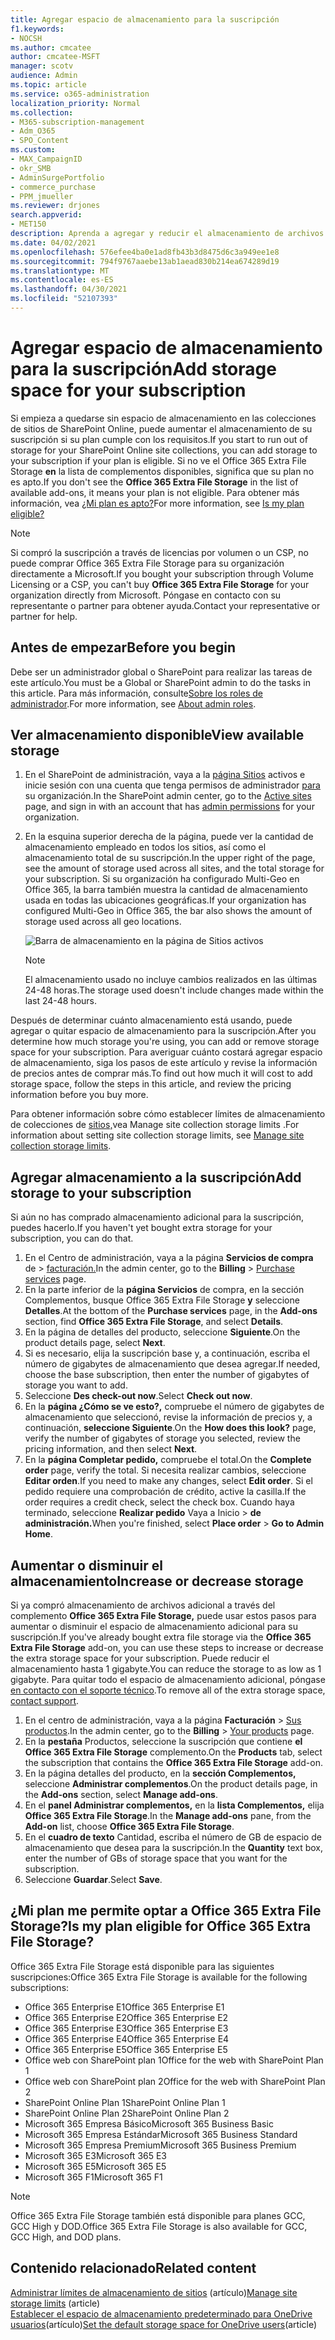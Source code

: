 ```yaml
---
title: Agregar espacio de almacenamiento para la suscripción
f1.keywords:
- NOCSH
ms.author: cmcatee
author: cmcatee-MSFT
manager: scotv
audience: Admin
ms.topic: article
ms.service: o365-administration
localization_priority: Normal
ms.collection:
- M365-subscription-management
- Adm_O365
- SPO_Content
ms.custom:
- MAX_CampaignID
- okr_SMB
- AdminSurgePortfolio
- commerce_purchase
- PPM_jmueller
ms.reviewer: drjones
search.appverid:
- MET150
description: Aprenda a agregar y reducir el almacenamiento de archivos en su Microsoft 365 suscripción. Con el almacenamiento de archivos adicional, puede almacenar más contenido en SharePoint Online y OneDrive.
ms.date: 04/02/2021
ms.openlocfilehash: 576efee4ba0e1ad8fb43b3d8475d6c3a949ee1e8
ms.sourcegitcommit: 794f9767aaebe13ab1aead830b214ea674289d19
ms.translationtype: MT
ms.contentlocale: es-ES
ms.lasthandoff: 04/30/2021
ms.locfileid: "52107393"
---
```

# <a name="add-storage-space-for-your-subscription"></a><span data-ttu-id="e1a25-104">Agregar espacio de almacenamiento para la suscripción</span><span class="sxs-lookup"><span data-stu-id="e1a25-104">Add storage space for your subscription</span></span>

<span data-ttu-id="e1a25-105">Si empieza a quedarse sin espacio de almacenamiento en las colecciones de sitios de SharePoint Online, puede aumentar el almacenamiento de su suscripción si su plan cumple con los requisitos.</span><span class="sxs-lookup"><span data-stu-id="e1a25-105">If you start to run out of storage for your SharePoint Online site collections, you can add storage to your subscription if your plan is eligible.</span></span> <span data-ttu-id="e1a25-106">Si no ve el Office 365 Extra File Storage **en** la lista de complementos disponibles, significa que su plan no es apto.</span><span class="sxs-lookup"><span data-stu-id="e1a25-106">If you don't see the **Office 365 Extra File Storage** in the list of available add-ons, it means your plan is not eligible.</span></span> <span data-ttu-id="e1a25-107">Para obtener más información, vea [¿Mi plan es apto?](#is-my-plan-eligible-for-office-365-extra-file-storage)</span><span class="sxs-lookup"><span data-stu-id="e1a25-107">For more information, see [Is my plan eligible?](#is-my-plan-eligible-for-office-365-extra-file-storage)</span></span>

> [!NOTE]
> <span data-ttu-id="e1a25-108">Si compró la suscripción a través de licencias  por volumen o un CSP, no puede comprar Office 365 Extra File Storage para su organización directamente a Microsoft.</span><span class="sxs-lookup"><span data-stu-id="e1a25-108">If you bought your subscription through Volume Licensing or a CSP, you can't buy **Office 365 Extra File Storage** for your organization directly from Microsoft.</span></span> <span data-ttu-id="e1a25-109">Póngase en contacto con su representante o partner para obtener ayuda.</span><span class="sxs-lookup"><span data-stu-id="e1a25-109">Contact your representative or partner for help.</span></span>

## <a name="before-you-begin"></a><span data-ttu-id="e1a25-110">Antes de empezar</span><span class="sxs-lookup"><span data-stu-id="e1a25-110">Before you begin</span></span>

<span data-ttu-id="e1a25-111">Debe ser un administrador global o SharePoint para realizar las tareas de este artículo.</span><span class="sxs-lookup"><span data-stu-id="e1a25-111">You must be a Global or SharePoint admin to do the tasks in this article.</span></span> <span data-ttu-id="e1a25-112">Para más información, consulte[Sobre los roles de administrador](../admin/add-users/about-admin-roles.md).</span><span class="sxs-lookup"><span data-stu-id="e1a25-112">For more information, see [About admin roles](../admin/add-users/about-admin-roles.md).</span></span>

## <a name="view-available-storage"></a><span data-ttu-id="e1a25-113">Ver almacenamiento disponible</span><span class="sxs-lookup"><span data-stu-id="e1a25-113">View available storage</span></span>

1. <span data-ttu-id="e1a25-114">En el SharePoint de administración, vaya a la <a href="https://admin.microsoft.com/sharepoint?page=siteManagement&modern=true" target="_blank">página Sitios</a> activos e inicie sesión con una cuenta que tenga permisos de administrador [para](/sharepoint/sharepoint-admin-role) su organización.</span><span class="sxs-lookup"><span data-stu-id="e1a25-114">In the SharePoint admin center, go to the <a href="https://admin.microsoft.com/sharepoint?page=siteManagement&modern=true" target="_blank">Active sites</a> page, and sign in with an account that has [admin permissions](/sharepoint/sharepoint-admin-role) for your organization.</span></span>

2. <span data-ttu-id="e1a25-115">En la esquina superior derecha de la página, puede ver la cantidad de almacenamiento empleado en todos los sitios, así como el almacenamiento total de su suscripción.</span><span class="sxs-lookup"><span data-stu-id="e1a25-115">In the upper right of the page, see the amount of storage used across all sites, and the total storage for your subscription.</span></span> <span data-ttu-id="e1a25-116">Si su organización ha configurado Multi-Geo en Office 365, la barra también muestra la cantidad de almacenamiento usada en todas las ubicaciones geográficas.</span><span class="sxs-lookup"><span data-stu-id="e1a25-116">If your organization has configured Multi-Geo in Office 365, the bar also shows the amount of storage used across all geo locations.</span></span>

   ![Barra de almacenamiento en la página de Sitios activos](/sharepoint/sharepointonline/media/active-sites-storage-bar.png)

   > [!NOTE]
   > <span data-ttu-id="e1a25-118">El almacenamiento usado no incluye cambios realizados en las últimas 24-48 horas.</span><span class="sxs-lookup"><span data-stu-id="e1a25-118">The storage used doesn't include changes made within the last 24-48 hours.</span></span>

<span data-ttu-id="e1a25-119">Después de determinar cuánto almacenamiento está usando, puede agregar o quitar espacio de almacenamiento para la suscripción.</span><span class="sxs-lookup"><span data-stu-id="e1a25-119">After you determine how much storage you're using, you can add or remove storage space for your subscription.</span></span> <span data-ttu-id="e1a25-120">Para averiguar cuánto costará agregar espacio de almacenamiento, siga los pasos de este artículo y revise la información de precios antes de comprar más.</span><span class="sxs-lookup"><span data-stu-id="e1a25-120">To find out how much it will cost to add storage space, follow the steps in this article, and review the pricing information before you buy more.</span></span>
  
<span data-ttu-id="e1a25-121">Para obtener información sobre cómo establecer límites de almacenamiento de colecciones de [sitios,](/sharepoint/manage-site-collection-storage-limits)vea Manage site collection storage limits .</span><span class="sxs-lookup"><span data-stu-id="e1a25-121">For information about setting site collection storage limits, see [Manage site collection storage limits](/sharepoint/manage-site-collection-storage-limits).</span></span>
  
## <a name="add-storage-to-your-subscription"></a><span data-ttu-id="e1a25-122">Agregar almacenamiento a la suscripción</span><span class="sxs-lookup"><span data-stu-id="e1a25-122">Add storage to your subscription</span></span>

<span data-ttu-id="e1a25-123">Si aún no has comprado almacenamiento adicional para la suscripción, puedes hacerlo.</span><span class="sxs-lookup"><span data-stu-id="e1a25-123">If you haven't yet bought extra storage for your subscription, you can do that.</span></span>

1. <span data-ttu-id="e1a25-124">En el Centro de administración, vaya a la página **Servicios de compra** de \> <a href="https://go.microsoft.com/fwlink/p/?linkid=868433" target="_blank">facturación.</a></span><span class="sxs-lookup"><span data-stu-id="e1a25-124">In the admin center, go to the **Billing** \> <a href="https://go.microsoft.com/fwlink/p/?linkid=868433" target="_blank">Purchase services</a> page.</span></span>
2. <span data-ttu-id="e1a25-125">En la parte inferior de la  **página Servicios** de compra, en la sección Complementos, busque Office 365 Extra File Storage **y** seleccione **Detalles**.</span><span class="sxs-lookup"><span data-stu-id="e1a25-125">At the bottom of the **Purchase services** page, in the **Add-ons** section, find **Office 365 Extra File Storage**, and select **Details**.</span></span>
3. <span data-ttu-id="e1a25-126">En la página de detalles del producto, seleccione **Siguiente**.</span><span class="sxs-lookup"><span data-stu-id="e1a25-126">On the product details page, select **Next**.</span></span>
4. <span data-ttu-id="e1a25-127">Si es necesario, elija la suscripción base y, a continuación, escriba el número de gigabytes de almacenamiento que desea agregar.</span><span class="sxs-lookup"><span data-stu-id="e1a25-127">If needed, choose the base subscription, then enter the number of gigabytes of storage you want to add.</span></span>
5. <span data-ttu-id="e1a25-128">Seleccione **Des check-out now**.</span><span class="sxs-lookup"><span data-stu-id="e1a25-128">Select **Check out now**.</span></span>
6. <span data-ttu-id="e1a25-129">En la **página ¿Cómo se ve esto?,** compruebe el número de gigabytes de almacenamiento que seleccionó, revise la información de precios y, a continuación, **seleccione Siguiente**.</span><span class="sxs-lookup"><span data-stu-id="e1a25-129">On the **How does this look?** page, verify the number of gigabytes of storage you selected, review the pricing information, and then select **Next**.</span></span>
7. <span data-ttu-id="e1a25-130">En la **página Completar pedido,** compruebe el total.</span><span class="sxs-lookup"><span data-stu-id="e1a25-130">On the **Complete order** page, verify the total.</span></span> <span data-ttu-id="e1a25-131">Si necesita realizar cambios, seleccione **Editar orden**.</span><span class="sxs-lookup"><span data-stu-id="e1a25-131">If you need to make any changes, select **Edit order**.</span></span> <span data-ttu-id="e1a25-132">Si el pedido requiere una comprobación de crédito, active la casilla.</span><span class="sxs-lookup"><span data-stu-id="e1a25-132">If the order requires a credit check, select the check box.</span></span> <span data-ttu-id="e1a25-133">Cuando haya terminado, seleccione **Realizar pedido** Vaya a Inicio \> **de administración.**</span><span class="sxs-lookup"><span data-stu-id="e1a25-133">When you're finished, select **Place order** \> **Go to Admin Home**.</span></span>

## <a name="increase-or-decrease-storage"></a><span data-ttu-id="e1a25-134">Aumentar o disminuir el almacenamiento</span><span class="sxs-lookup"><span data-stu-id="e1a25-134">Increase or decrease storage</span></span>

<span data-ttu-id="e1a25-135">Si ya compró almacenamiento de archivos adicional a través del complemento **Office 365 Extra File Storage,** puede usar estos pasos para aumentar o disminuir el espacio de almacenamiento adicional para su suscripción.</span><span class="sxs-lookup"><span data-stu-id="e1a25-135">If you've already bought extra file storage via the **Office 365 Extra File Storage** add-on, you can use these steps to increase or decrease the extra storage space for your subscription.</span></span> <span data-ttu-id="e1a25-136">Puede reducir el almacenamiento hasta 1 gigabyte.</span><span class="sxs-lookup"><span data-stu-id="e1a25-136">You can reduce the storage to as low as 1 gigabyte.</span></span> <span data-ttu-id="e1a25-137">Para quitar todo el espacio de almacenamiento adicional, póngase [en contacto con el soporte técnico](../admin/contact-support-for-business-products.md).</span><span class="sxs-lookup"><span data-stu-id="e1a25-137">To remove all of the extra storage space, [contact support](../admin/contact-support-for-business-products.md).</span></span>

1. <span data-ttu-id="e1a25-138">En el centro de administración, vaya a la página **Facturación** \> <a href="https://go.microsoft.com/fwlink/p/?linkid=842054" target="_blank">Sus productos</a>.</span><span class="sxs-lookup"><span data-stu-id="e1a25-138">In the admin center, go to the **Billing** \> <a href="https://go.microsoft.com/fwlink/p/?linkid=842054" target="_blank">Your products</a> page.</span></span>
2. <span data-ttu-id="e1a25-139">En la **pestaña** Productos, seleccione la suscripción que contiene **el Office 365 Extra File Storage** complemento.</span><span class="sxs-lookup"><span data-stu-id="e1a25-139">On the **Products** tab, select the subscription that contains the **Office 365 Extra File Storage** add-on.</span></span>
3. <span data-ttu-id="e1a25-140">En la página detalles del producto, en la **sección Complementos,** seleccione **Administrar complementos**.</span><span class="sxs-lookup"><span data-stu-id="e1a25-140">On the product details page, in the **Add-ons** section, select **Manage add-ons**.</span></span>
4. <span data-ttu-id="e1a25-141">En el **panel Administrar complementos,** en la **lista Complementos,** elija **Office 365 Extra File Storage**.</span><span class="sxs-lookup"><span data-stu-id="e1a25-141">In the **Manage add-ons** pane, from the **Add-on** list, choose **Office 365 Extra File Storage**.</span></span>
5. <span data-ttu-id="e1a25-142">En el **cuadro de texto** Cantidad, escriba el número de GB de espacio de almacenamiento que desea para la suscripción.</span><span class="sxs-lookup"><span data-stu-id="e1a25-142">In the **Quantity** text box, enter the number of GBs of storage space that you want for the subscription.</span></span>
6. <span data-ttu-id="e1a25-143">Seleccione **Guardar**.</span><span class="sxs-lookup"><span data-stu-id="e1a25-143">Select **Save**.</span></span>

## <a name="is-my-plan-eligible-for-office-365-extra-file-storage"></a><span data-ttu-id="e1a25-144">¿Mi plan me permite optar a Office 365 Extra File Storage?</span><span class="sxs-lookup"><span data-stu-id="e1a25-144">Is my plan eligible for Office 365 Extra File Storage?</span></span>

<span data-ttu-id="e1a25-145">Office 365 Extra File Storage está disponible para las siguientes suscripciones:</span><span class="sxs-lookup"><span data-stu-id="e1a25-145">Office 365 Extra File Storage is available for the following subscriptions:</span></span>
  
- <span data-ttu-id="e1a25-146">Office 365 Enterprise E1</span><span class="sxs-lookup"><span data-stu-id="e1a25-146">Office 365 Enterprise E1</span></span>
- <span data-ttu-id="e1a25-147">Office 365 Enterprise E2</span><span class="sxs-lookup"><span data-stu-id="e1a25-147">Office 365 Enterprise E2</span></span>
- <span data-ttu-id="e1a25-148">Office 365 Enterprise E3</span><span class="sxs-lookup"><span data-stu-id="e1a25-148">Office 365 Enterprise E3</span></span>
- <span data-ttu-id="e1a25-149">Office 365 Enterprise E4</span><span class="sxs-lookup"><span data-stu-id="e1a25-149">Office 365 Enterprise E4</span></span>
- <span data-ttu-id="e1a25-150">Office 365 Enterprise E5</span><span class="sxs-lookup"><span data-stu-id="e1a25-150">Office 365 Enterprise E5</span></span>
- <span data-ttu-id="e1a25-151">Office web con SharePoint plan 1</span><span class="sxs-lookup"><span data-stu-id="e1a25-151">Office for the web with SharePoint Plan 1</span></span>
- <span data-ttu-id="e1a25-152">Office web con SharePoint plan 2</span><span class="sxs-lookup"><span data-stu-id="e1a25-152">Office for the web with SharePoint Plan 2</span></span>
- <span data-ttu-id="e1a25-153">SharePoint Online Plan 1</span><span class="sxs-lookup"><span data-stu-id="e1a25-153">SharePoint Online Plan 1</span></span>
- <span data-ttu-id="e1a25-154">SharePoint Online Plan 2</span><span class="sxs-lookup"><span data-stu-id="e1a25-154">SharePoint Online Plan 2</span></span>
- <span data-ttu-id="e1a25-155">Microsoft 365 Empresa Básico</span><span class="sxs-lookup"><span data-stu-id="e1a25-155">Microsoft 365 Business Basic</span></span>
- <span data-ttu-id="e1a25-156">Microsoft 365 Empresa Estándar</span><span class="sxs-lookup"><span data-stu-id="e1a25-156">Microsoft 365 Business Standard</span></span>
- <span data-ttu-id="e1a25-157">Microsoft 365 Empresa Premium</span><span class="sxs-lookup"><span data-stu-id="e1a25-157">Microsoft 365 Business Premium</span></span>
- <span data-ttu-id="e1a25-158">Microsoft 365 E3</span><span class="sxs-lookup"><span data-stu-id="e1a25-158">Microsoft 365 E3</span></span>
- <span data-ttu-id="e1a25-159">Microsoft 365 E5</span><span class="sxs-lookup"><span data-stu-id="e1a25-159">Microsoft 365 E5</span></span>
- <span data-ttu-id="e1a25-160">Microsoft 365 F1</span><span class="sxs-lookup"><span data-stu-id="e1a25-160">Microsoft 365 F1</span></span>

> [!NOTE]
> <span data-ttu-id="e1a25-161">Office 365 Extra File Storage también está disponible para planes GCC, GCC High y DOD.</span><span class="sxs-lookup"><span data-stu-id="e1a25-161">Office 365 Extra File Storage is also available for GCC, GCC High, and DOD plans.</span></span>

## <a name="related-content"></a><span data-ttu-id="e1a25-162">Contenido relacionado</span><span class="sxs-lookup"><span data-stu-id="e1a25-162">Related content</span></span>

<span data-ttu-id="e1a25-163">[Administrar límites de almacenamiento de sitios](https://docs.microsoft.com/sharepoint/manage-site-collection-storage-limits) (artículo)</span><span class="sxs-lookup"><span data-stu-id="e1a25-163">[Manage site storage limits](https://docs.microsoft.com/sharepoint/manage-site-collection-storage-limits) (article)</span></span>\
<span data-ttu-id="e1a25-164">[Establecer el espacio de almacenamiento predeterminado para OneDrive usuarios](/onedrive/set-default-storage-space)(artículo)</span><span class="sxs-lookup"><span data-stu-id="e1a25-164">[Set the default storage space for OneDrive users](/onedrive/set-default-storage-space)(article)</span></span>